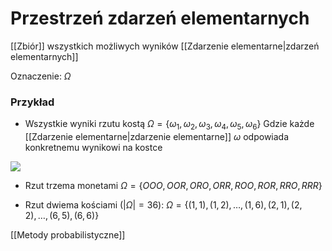 # Przestrzeń zdarzeń elementarnych
[[Zbiór]] wszystkich możliwych wyników [[Zdarzenie elementarne|zdarzeń elementarnych]]

Oznaczenie: $\Omega$

### Przykład
- Wszystkie wyniki rzutu kostą $\Omega=\{\omega_1,\omega_2,\omega_3,\omega_4,\omega_5,\omega_6\}$
Gdzie każde [[Zdarzenie elementarne|zdarzenie elementarne]] $\omega$ odpowiada konkretnemu wynikowi na kostce

![](img/przestrzen_zdarzen_elementarnych1.PNG)

- Rzut trzema monetami $\Omega=\{OOO, OOR, ORO, ORR, ROO, ROR, RRO, RRR\}$

- Rzut dwiema kościami ($|\Omega|=36$): $\Omega=\{(1,1),(1,2),\ldots,(1,6),(2,1),(2,2),\ldots,(6,5),(6,6)\}$

[[Metody probabilistyczne]]